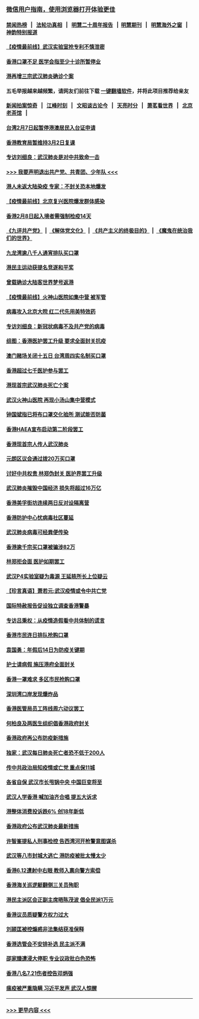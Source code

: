 ### [微信用户指南，使用浏览器打开体验更佳](https://github.com/gfw-breaker/banned-news1/blob/master/indexes/wechat-guide.md?t=0)
#### [禁闻热榜](热点新闻.md?t=0)  &nbsp;&nbsp;|&nbsp;&nbsp; [法轮功真相](https://github.com/gfw-breaker/truth/blob/master/README.md?t=0) &nbsp;&nbsp;|&nbsp;&nbsp; [明慧二十周年报告](https://github.com/gfw-breaker/mh-reports/blob/master/README.md?t=0) &nbsp;&nbsp;|&nbsp;&nbsp;[明慧期刊](https://github.com/gfw-breaker/mh-qikan) &nbsp;&nbsp;|&nbsp;&nbsp; [明慧海外之窗](https://github.com/gfw-breaker/mh-news/blob/master/README.md?t=0) &nbsp;&nbsp;|&nbsp;&nbsp; [神韵特别报道](https://github.com/gfw-breaker/mh-news/blob/master/shenyun.md?t=0)
#### [【疫情最前线】武汉实验室抢专利不慎泄密](../pages/nsc415/n11850310.md?t=02072144) 
#### [香港口罩不足 医学会指至少十诊所暂停业](../pages/nsc415/n11850301.md?t=02072144) 
#### [港再增三宗武汉肺炎确诊个案](../pages/nsc415/n11850328.md?t=02072144) 
#### 五毛举报越来越频繁，请网友们前往下载 [一键翻墙软件](https://github.com/gfw-breaker/ssr-accounts)，并将此项目推荐给亲友
#### [新闻拍案惊奇](https://github.com/gfw-breaker/banned-news1/blob/master/pages/link4.md) &nbsp;&nbsp;|&nbsp;&nbsp; [江峰时刻](https://github.com/gfw-breaker/banned-news1/blob/master/pages/link4.md) &nbsp;&nbsp;|&nbsp;&nbsp; [文昭谈古论今](https://github.com/gfw-breaker/banned-news1/blob/master/pages/link4.md) &nbsp;&nbsp;|&nbsp;&nbsp; [天亮时分](https://github.com/gfw-breaker/banned-news1/blob/master/pages/link4.md) &nbsp;&nbsp;|&nbsp;&nbsp; [萧茗看世界](https://github.com/gfw-breaker/banned-news1/blob/master/pages/link4.md) &nbsp;&nbsp;|&nbsp;&nbsp; [北京老茶馆](https://github.com/gfw-breaker/banned-news1/blob/master/pages/link4.md) &nbsp;&nbsp;|&nbsp;&nbsp; 
#### [台湾2月7日起暂停港澳居民入台证申请](../pages/nsc415/n11850304.md?t=02072144) 
#### [香港教育局暂维持3月2日复课](../pages/nsc415/n11850260.md?t=02072144) 
#### [专访刘细良：武汉肺炎是对中共致命一击](../pages/nsc415/n11849934.md?t=02072144) 
#### [>>> 我要声明退出共产党、共青团、少年队 <<<](https://github.com/begood0513/goodnews/blob/master/quit/letter.md) 
#### [港人未返大陆染疫 专家：不封关恐本地爆发](../pages/nsc415/n11848021.md?t=02072144) 
#### [【疫情最前线】北京复兴医院爆发群体感染](../pages/nsc415/n11847626.md?t=02072144) 
#### [香港2月8日起入境者需强制检疫14天](../pages/nsc415/n11847658.md?t=02072144) 
#### [《九评共产党》](https://github.com/begood0513/9ping.md/blob/master/README.md) &nbsp;|&nbsp; [《解体党文化》](../../../../jtdwh.md/blob/master/README.md)  &nbsp;|&nbsp; [《共产主义的终极目的》](../../../../gczydzjmd.md/blob/master/README.md) &nbsp;|&nbsp; [《魔鬼在统治我们的世界》](../../../../mgztzwmdsj.md/blob/master/README.md) 
#### [九龙湾逾八千人通宵排队买口罩](../pages/nsc415/n11847647.md?t=02072144) 
#### [港民主运动获提名竞逐和平奖](../pages/nsc415/n11847633.md?t=02072144) 
#### [曾载确诊大陆客世界梦号返港](../pages/nsc415/n11847608.md?t=02072144) 
#### [【疫情最前线】火神山医院如集中营 被军管](../pages/nsc415/n11847524.md?t=02072144) 
#### [病毒攻入北京大院 红二代先用美特效药](../pages/nsc415/n11847427.md?t=02072144) 
#### [专访刘细良：新冠状病毒不及共产党的病毒](../pages/nsc415/n11847164.md?t=02072144) 
#### [组图：香港医护罢工升级 要求全面封关抗疫](../pages/nsc415/n11844107.md?t=02072144) 
#### [澳门赌场关闭十五日 台湾周四实名制买口罩](../pages/nsc415/n11845083.md?t=02072144) 
#### [香港超过七千医护参与罢工](../pages/nsc415/n11845051.md?t=02072144) 
#### [港现首宗武汉肺炎死亡个案](../pages/nsc415/n11844998.md?t=02072144) 
#### [武汉火神山医院 再现小汤山集中营模式](../pages/nsc415/n11844763.md?t=02072144) 
#### [钟国斌指已将布口罩交化验所 测试能否防菌](../pages/nsc415/n11842783.md?t=02072144) 
#### [香港HAEA宣布启动第二阶段罢工](../pages/nsc415/n11842723.md?t=02072144) 
#### [香港现首宗人传人武汉肺炎](../pages/nsc415/n11842766.md?t=02072144) 
#### [元朗区议会通过拨20万买口罩](../pages/nsc415/n11842754.md?t=02072144) 
#### [讨好中共权贵 林郑伪封关 医护界罢工升级](../pages/nsc415/n11842359.md?t=02072144) 
#### [武汉肺炎摧毁中国经济 损失将超过16万亿](../pages/nsc415/n11839723.md?t=02072144) 
#### [香港美孚街坊连续两日反对设隔离营](../pages/nsc415/n11839962.md?t=02072144) 
#### [香港防护中心忧病毒社区蔓延](../pages/nsc415/n11839933.md?t=02072144) 
#### [武汉肺炎病毒可经粪便传染](../pages/nsc415/n11839939.md?t=02072144) 
#### [香港逾千宗买口罩被骗涉82万](../pages/nsc415/n11839914.md?t=02072144) 
#### [林郑拒会面 医护如期罢工](../pages/nsc415/n11839892.md?t=02072144) 
#### [武汉P4实验室疑为毒源 王延轶所长上位疑云](../pages/nsc415/n11835543.md?t=02072144) 
#### [【珍言真语】萧若元:武汉疫情或令中共亡党](../pages/nsc415/n11829394.md?t=02072144) 
#### [国际特赦报告促设独立调查香港警暴](../pages/nsc415/n11833845.md?t=02072144) 
#### [专访吕秉权：从疫情造假看中共体制的谎言](../pages/nsc415/n11833813.md?t=02072144) 
#### [香港市民连日排队抢购口罩](../pages/nsc415/n11833794.md?t=02072144) 
#### [袁国勇：年假后14日为防疫关键期](../pages/nsc415/n11831088.md?t=02072144) 
#### [护士请病假 施压港府全面封关](../pages/nsc415/n11831030.md?t=02072144) 
#### [香港一罩难求 多区市民抢购口罩](../pages/nsc415/n11831002.md?t=02072144) 
#### [深圳湾口岸发现爆炸品](../pages/nsc415/n11828802.md?t=02072144) 
#### [香港医管局员工阵线周六动议罢工](../pages/nsc415/n11828762.md?t=02072144) 
#### [何柏良及两医生组织倡香港政府封关](../pages/nsc415/n11828749.md?t=02072144) 
#### [香港政府再公布防疫新措施](../pages/nsc415/n11828716.md?t=02072144) 
#### [独家：武汉每日肺炎死亡者恐不低于200人](../pages/nsc415/n11828240.md?t=02072144) 
#### [传中共政治局知疫情或亡党 重点保11城](../pages/nsc415/n11828145.md?t=02072144) 
#### [各省自保 武汉市长甩锅中央 中国巨变将至](../pages/nsc415/n11828021.md?t=02072144) 
#### [武汉人学香港 喊加油齐合唱 提五大诉求](../pages/nsc415/n11827046.md?t=02072144) 
#### [港整体消费投诉跌6% 创18年新低](../pages/nsc415/n11817280.md?t=02072144) 
#### [香港政府公布武汉肺炎最新措施](../pages/nsc415/n11817152.md?t=02072144) 
#### [许智峯提私人刑事检控 告西湾河开枪警意图谋杀](../pages/nsc415/n11817132.md?t=02072144) 
#### [武汉等八市封城大逃亡 港防疫被批太慢太少](../pages/nsc415/n11817058.md?t=02072144) 
#### [香港6.12遭射中右眼 教师入禀向警方索偿](../pages/nsc415/n11814678.md?t=02072144) 
#### [香港海关巡逻艇翻侧三关员殉职](../pages/nsc415/n11814604.md?t=02072144) 
#### [港民主派区会正副主席晤陈茂波 倡全民派1万元](../pages/nsc415/n11814582.md?t=02072144) 
#### [香港议员质疑警方权力过大](../pages/nsc415/n11814560.md?t=02072144) 
#### [刘颕匡被控煽惑非法集结获准保释](../pages/nsc415/n11811727.md?t=02072144) 
#### [香港选管会不安排补选 民主派不满](../pages/nsc415/n11811691.md?t=02072144) 
#### [邵家臻遭浸大停职 专业议政批白色恐怖](../pages/nsc415/n11811670.md?t=02072144) 
#### [香港八名7.21伤者控告邓炳强](../pages/nsc415/n11811623.md?t=02072144) 
#### [瘟疫被严重隐瞒 习近平发声 武汉人惊醒](../pages/nsc415/n11811186.md?t=02072144) 

----
#### [ >>> 更早内容 <<< ](../indexes/nsc415-earlier.md)
